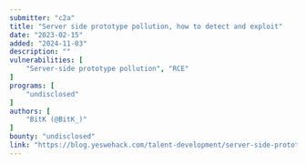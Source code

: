 ```yaml
---
submitter: "c2a"
title: "Server side prototype pollution, how to detect and exploit"
date: "2023-02-15"
added: "2024-11-03"
description: ""
vulnerabilities: [
    "Server-side prototype pollution", "RCE"
]
programs: [
    "undisclosed"
]
authors: [
    "BitK (@BitK_)"
]
bounty: "undisclosed"
link: "https://blog.yeswehack.com/talent-development/server-side-prototype-pollution-how-to-detect-and-exploit/"
---
```




